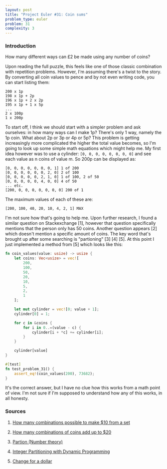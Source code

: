 ```yaml
---
layout: post
title: "Project Euler #31: Coin sums"
problem_type: euler
problem: 31
complexity: 3
---
```


### Introduction
How many different ways can £2 be made using any number of coins?

Upon reading the full puzzle, this feels like one of those classic combination with repetition problems. However, I'm assuming there's a twist to the story. By converting all coin values to pence and by not even writing code, you can start listing them:

```
200 x 1p
198 x 1p + 2p
196 x 1p + 2 x 2p
195 x 1p + 1 x 5p
...
2 x 100p
1 x 200p
```

To start off, I think we should start with a simpler problem and ask ourselves: in how many ways can I make 1p? There's only 1 way, namely the 1p coin. What about 2p or 3p or 4p or 5p? This problem is getting increasingly more complicated the higher the total value becomes, so I'm going to look up some simple math equations which might help me. My first idea however was to use a cylinder: `[0, 0, 0, 0, 0, 0, 0, 0]` and see each value as n coins of value m. So 200p can be displayed as:

```
[0, 0, 0, 0, 0, 0, 0, 1] 1 of 200
[0, 0, 0, 0, 0, 0, 2, 0] 2 of 100
[0, 0, 0, 0, 0, 2, 1, 0] 1 of 100, 2 of 50
[0, 0, 0, 0, 0, 4, 0, 0] 4 of 50
... etc.
[200, 0, 0, 0, 0, 0, 0, 0] 200 of 1
```

The maximum values of each of these are:

```
[200, 100, 40, 20, 10, 4, 2, 1] MAX
```

I'm not sure how that's going to help me. Upon further research, I found a similar question on Stackexchange [1], however that question specifically mentions that the person only has 50 coins. Another question appears [2] which doesn't mention a specific amount of coins. The key word that's brought up after some searching is "partioning" [3] [4] [5]. At this point I just implemented a method from [5] which looks like this:

```rust
fn coin_values(value: usize) -> usize {
    let coins: Vec<usize> = vec![
        200,
        100,
        50,
        20,
        10,
        5,
        2,
        1
    ];

    let mut cylinder = vec![0; value + 1];
    cylinder[0] = 1;

    for c in &coins {
        for i in 0..=(value - c) {
            cylinder[i + *c] += cylinder[i];
        }
    }

    cylinder[value]
}

#[test]
fn test_problem_31() {
    assert_eq!(coin_values(200), 73682);
}
```

It's the correct answer, but I have no clue how this works from a math point of view. I'm not sure if I'm supposed to understand how any of this works, in all honesty.

### Sources

1. [How many combinations possible to make $10 from a set](https://math.stackexchange.com/questions/3774377/how-many-combinations-possible-to-make-10-from-a-set-amount-of-coins)

2. [How many combinations of coins add up to $20](https://math.stackexchange.com/questions/3606321/how-many-combination-of-coins-add-up-to-20)

3. [Partion (Number theory)](https://en.wikipedia.org/wiki/Partition_%28number_theory%29)

4. [Integer Partitioning with Dynamic Programming](https://www.youtube.com/watch?v=3hc-Urx4S8g)

5. [Change for a dollar](https://math.stackexchange.com/questions/176363/keep-getting-generating-function-wrong-making-change-for-a-dollar/176397#176397)
